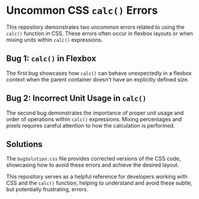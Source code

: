 # Uncommon CSS `calc()` Errors

This repository demonstrates two uncommon errors related to using the `calc()` function in CSS.  These errors often occur in flexbox layouts or when mixing units within `calc()` expressions.

## Bug 1: `calc()` in Flexbox

The first bug showcases how `calc()` can behave unexpectedly in a flexbox context when the parent container doesn't have an explicitly defined size.  

## Bug 2: Incorrect Unit Usage in `calc()`

The second bug demonstrates the importance of proper unit usage and order of operations within `calc()` expressions. Mixing percentages and pixels requires careful attention to how the calculation is performed.

## Solutions

The `bugSolution.css` file provides corrected versions of the CSS code, showcasing how to avoid these errors and achieve the desired layout.

This repository serves as a helpful reference for developers working with CSS and the `calc()` function, helping to understand and avoid these subtle, but potentially frustrating, errors.